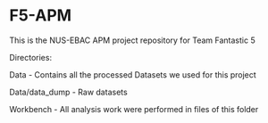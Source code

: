 # F5-APM
This is the NUS-EBAC APM project repository for Team Fantastic 5

Directories:

Data           - Contains all the processed Datasets we used for this project

Data/data_dump - Raw datasets

Workbench      - All analysis work were performed in files of this folder
